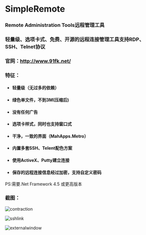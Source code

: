 # SimpleRemote
### Remote Administration Tools远程管理工具

### 轻量级、选项卡式、免费、开源的远程连接管理工具支持RDP、SSH、Telnet协议

### 官网：http://www.91fk.net/

### 特征：

- #### 轻量级（无过多的依赖）

- #### 绿色单文件，不到3M(压缩后)

- #### 没有任何广告

- #### 选项卡样式，同时也支持窗口式

- #### 干净，一致的界面（MahApps.Metro）

- #### 内置多套SSH、Telent配色方案

- #### 使用ActiveX、Putty建立连接

- #### 保存的远程连接信息经过加密，支持自定义密码

PS:需要.Net Framework 4.5 或更高版本

### 截图：

![contraction](https://github.com/beckzhu/SimpleRemote/blob/master/assets/contraction.png?raw=true)

![sshlink](https://github.com/beckzhu/SimpleRemote/blob/master/assets/externalwindow.png?raw=true)

![externalwindow](https://github.com/beckzhu/SimpleRemote/blob/master/assets/sshlink.png?raw=true)
